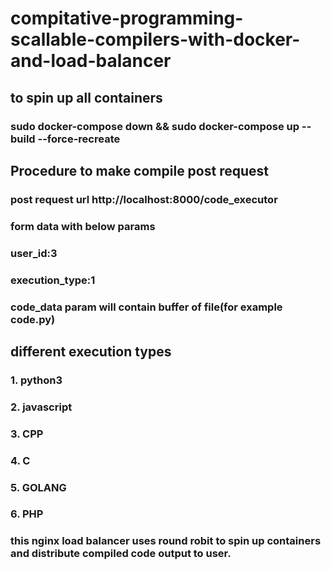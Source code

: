 # compitative-programming-scallable-compilers-with-docker-and-load-balancer


## to spin up all containers
### sudo docker-compose down && sudo docker-compose up --build --force-recreate

## Procedure to make compile post request
### post request url http://localhost:8000/code_executor

### form data with below params
### user_id:3
### execution_type:1
### code_data param will contain buffer of file(for example code.py)

## different execution types
### 1. python3
### 2. javascript
### 3. CPP
### 4. C
### 5. GOLANG
### 6. PHP



### this nginx load balancer uses round robit to spin up containers and distribute compiled code output to user.